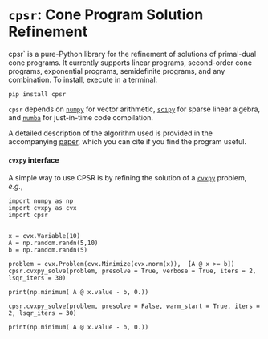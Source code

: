 # `cpsr`: Cone Program Solution Refinement

cpsr` is a pure-Python library for the refinement of solutions of 
primal-dual cone programs. It currently supports linear programs,
second-order cone programs, exponential programs, semidefinite programs,
and any combination. To install, execute in a terminal:

```
pip install cpsr
```

`cpsr` depends on [`numpy`](http://www.numpy.org) for vector arithmetic, 
[`scipy`](https://www.scipy.org) for sparse linear algebra,
and [`numba`](https://numba.pydata.org) for just-in-time code compilation.

A detailed description of the algorithm used is provided
in the accompanying 
[paper](http://stanford.edu/~boyd/papers/cone_prog_refine.html),
which you can cite if you find the program useful.

#### `cvxpy` interface

A simple way to use CPSR is by refining the solution of
a [`cvxpy`](https://www.cvxpy.org) problem, *e.g.*,

```
import numpy as np
import cvxpy as cvx
import cpsr


x = cvx.Variable(10)
A = np.random.randn(5,10)
b = np.random.randn(5)

problem = cvx.Problem(cvx.Minimize(cvx.norm(x)),  [A @ x >= b])
cpsr.cvxpy_solve(problem, presolve = True, verbose = True, iters = 2, lsqr_iters = 30)

print(np.minimum( A @ x.value - b, 0.))

cpsr.cvxpy_solve(problem, presolve = False, warm_start = True, iters = 2, lsqr_iters = 30)

print(np.minimum( A @ x.value - b, 0.))

```
